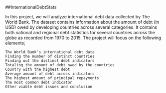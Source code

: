 ##InternationalDebtStats

In this project, we will analyze international debt data collected by The World Bank. The dataset contains information about the amount of debt (in USD) owed by developing countries across several categories. It contains both national and regional debt statistics for several countries across the globe as recorded from 1970 to 2015. The project will focus on the following elements;

    The World Bank's international debt data
    Finding the number of distinct countries
    Finding out the distinct debt indicators
    Totaling the amount of debt owed by the countries
    Country with the highest debt
    Average amount of debt across indicators
    The highest amount of principal repayments
    The most common debt indicator
    Other viable debt issues and conclusion
